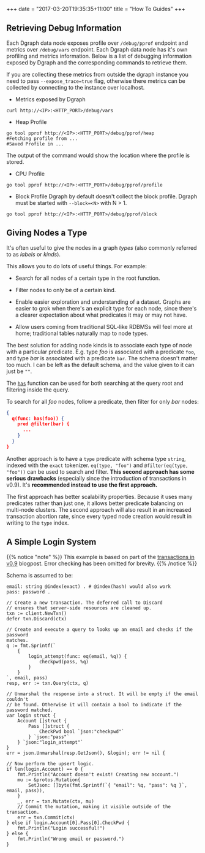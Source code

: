 +++
date = "2017-03-20T19:35:35+11:00"
title = "How To Guides"
+++

## Retrieving Debug Information

Each Dgraph data node exposes profile over `/debug/pprof` endpoint and metrics over `/debug/vars` endpoint. Each Dgraph data node has it's own profiling and metrics information. Below is a list of debugging information exposed by Dgraph and the corresponding commands to retrieve them.

If you are collecting these metrics from outside the dgraph instance you need to pass `--expose_trace=true` flag, otherwise there metrics can be collected by connecting to the instance over localhost.

- Metrics exposed by Dgraph
```
curl http://<IP>:<HTTP_PORT>/debug/vars
```

- Heap Profile
```
go tool pprof http://<IP>:<HTTP_PORT>/debug/pprof/heap
#Fetching profile from ...
#Saved Profile in ...
```
The output of the command would show the location where the profile is stored.

- CPU Profile
```
go tool pprof http://<IP>:<HTTP_PORT>/debug/pprof/profile
```

- Block Profile
Dgraph by default doesn't collect the block profile. Dgraph must be started with `--block=<N>` with N > 1.
```
go tool pprof http://<IP>:<HTTP_PORT>/debug/pprof/block
```

## Giving Nodes a Type

It's often useful to give the nodes in a graph *types* (also commonly referred
to as *labels* or *kinds*).

This allows you to do lots of useful things. For example:

- Search for all nodes of a certain type in the root function.

- Filter nodes to only be of a certain kind.

- Enable easier exploration and understanding of a dataset. Graphs are easier
  to grok when there's an explicit type for each node, since there's a clearer
expectation about what predicates it may or may not have.

- Allow users coming from traditional SQL-like RDBMSs will feel more at home;
  traditional tables naturally map to node types.

The best solution for adding node kinds is to associate each type of node with
a particular predicate. E.g. type *foo* is associated with a predicate `foo`,
and type *bar* is associated with a predicate `bar`. The schema doesn't matter
too much. I can be left as the default schema, and the value given to it can
just be `""`.

The [`has`](http://localhost:1313/query-language/#has) function can be used for
both searching at the query root and filtering inside the query.

To search for all *foo* nodes, follow a predicate, then filter for only *bar*
nodes:
```json
{
  q(func: has(foo)) {
    pred @filter(bar) {
      ...
    }
  }
}
```

Another approach is to have a `type` predicate with schema type `string`,
indexed with the `exact` tokenizer. `eq(type, "foo")` and `@filter(eq(type,
"foo"))` can be used to search and filter. **This second approach has some
serious drawbacks** (especially since the introduction of transactions in
v0.9).  It's **recommended instead to use the first approach.**

The first approach has better scalability properties. Because it uses many
predicates rather than just one, it allows better predicate balancing on
multi-node clusters. The second approach will also result in an increased
transaction abortion rate, since every typed node creation would result in
writing to the `type` index.

## A Simple Login System

{{% notice "note" %}}
This example is based on part of the [transactions in
v0.9](https://blog.dgraph.io/post/v0.9/) blogpost. Error checking has been
omitted for brevity.
{{% /notice %}}

Schema is assumed to be:
```
email: string @index(exact) . # @index(hash) would also work
pass: password .
```

```
// Create a new transaction. The deferred call to Discard
// ensures that server-side resources are cleaned up.
txn := client.NewTxn()
defer txn.Discard(ctx)

// Create and execute a query to looks up an email and checks if the password
matches.
q := fmt.Sprintf(`
    {
        login_attempt(func: eq(email, %q)) {
            checkpwd(pass, %q)
        }
    }
`, email, pass)
resp, err := txn.Query(ctx, q)

// Unmarshal the response into a struct. It will be empty if the email couldn't
// be found. Otherwise it will contain a bool to indicate if the password matched.
var login struct {
    Account []struct {
        Pass []struct {
            CheckPwd bool `json:"checkpwd"`
        } `json:"pass"`
    } `json:"login_attempt"`
}
err = json.Unmarshal(resp.GetJson(), &login); err != nil {

// Now perform the upsert logic.
if len(login.Account) == 0 {
    fmt.Println("Account doesn't exist! Creating new account.")
    mu := &protos.Mutation{
        SetJson: []byte(fmt.Sprintf(`{ "email": %q, "pass": %q }`, email, pass)),
    }
    _, err = txn.Mutate(ctx, mu)
    // Commit the mutation, making it visible outside of the transaction.
    err = txn.Commit(ctx)
} else if login.Account[0].Pass[0].CheckPwd {
    fmt.Println("Login successful!")
} else {
    fmt.Println("Wrong email or password.")
}
```
